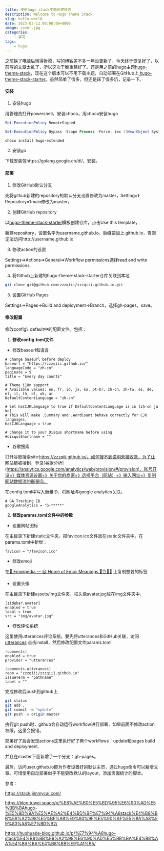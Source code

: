 ```yaml
---
title: 使用hugo stack主题创建博客
description: Welcome to Hugo Theme Stack
slug: hello-world
date: 2023-02-11 00:00:00+0000
image: cover.jpg
categories:
    - 学习
tags:
    - hugo
---
```


之前换了电脑后懒得折腾，写的博客差不多一年没更新了，今天终于恢复好了，以前写的文章太乱了，所以这次干脆重建好了。还是用之前的hugo主题[hugo-theme-stack](https://github.com/CaiJimmy/hugo-theme-stack)，现在这个版本可以不用下载主题，自动部署在GitHub上[
hugo-theme-stack-starter](https://github.com/CaiJimmy/hugo-theme-stack-starter)。虽然简单了很多，但还是踩了很多坑，记录一下。



#### 安装

1. 安装hugo

用管理员打开powershell，安装choco，用choco安装hugo

```powershell
Set-ExecutionPolicy RemoteSigned

Set-ExecutionPolicy Bypass -Scope Process -Force; iex ((New-Object System.Net.WebClient).DownloadString('https://chocolatey.org/install.ps1'))

choco install hugo-extended
```

2. 安装go

下载安装包https://golang.google.cn/dl/，安装。



#### 部署

1. 修改GitHub默认分支

先将github新建的repository的默认分支设置修改为master，Setting=》Repository=》main修改为master。

2. 创建GitHub repository

以[hugo-theme-stack-starter](https://github.com/CaiJimmy/hugo-theme-stack-starter)模板创建仓库，点击Use this template，

新建repository，设置名字为username.github.io。后缀要加上.github.io，否则无法访问http://username.github.io

3. 修改action的设置

Settings=>Actions=>General=>Workflow permissions选择read and write permissions.

4. 将Github上新建的hugo-theme-stack-starter仓库关联到本地

```bash
git clone git@github.com:zzzqiii/zzzqiii.github.io.git
```

5. 设置GitHub Pages

Settings=>Pages=>Build and deployment=>Branch，选择gh-pages，save。



#### 修改配置

修改config\\_default中的配置文件。包括：

1. **修改config.toml文件**

- 修改baseurl和语言

```
# Change baseurl before deploy
baseurl = "https://zzzqiii.github.io/"
languageCode = "zh-cn"
paginate = 5
title = "Every day counts"

# Theme i18n support
# Available values: en, fr, id, ja, ko, pt-br, zh-cn, zh-tw, es, de, nl, it, th, el, uk, ar
DefaultContentLanguage = "zh-cn"

# Set hasCJKLanguage to true if DefaultContentLanguage is in [zh-cn ja ko]
# This will make .Summary and .WordCount behave correctly for CJK languages.
hasCJKLanguage = true

# Change it to your Disqus shortname before using
#disqusShortname = ""
```

- 谷歌搜索

打开谷歌搜索site:https://zzzqiii.github.io/。如何搜不到说明未被收录，为了让网站能被搜到，登录[谷歌分析](https://analytics.google.com/analytics/web/provision/#/provision)，账号开设=》媒体资源设置=》关于您的商家=》选择平台（网站）=》输入网址=》复制网站数据流的衡量ID。

在config.toml中写入衡量ID，将网址与google analytics关联。

```
# GA Tracking ID
googleAnalytics = "G-*****"
```



2. **修改params.toml文件中的参数**

- 设置网站图标

在主目录下新建static文件夹，把favicon.ico文件放在static文件夹中。在params.toml中新增：

```
favicon = "/favicon.ico"
```

- 修改emoji

在[📙 Emojipedia — 😃 Home of Emoji Meanings 💁👌🎍😍](https://emojipedia.org/) 上复制想要的标签

- 设置头像

在主目录下新建assets/img文件夹，把头像avatar.jpg放在img文件夹中，

```
[sidebar.avatar]
enabled = true
local = true
src = "img/avatar.jpg"
```

- 修改评论系统

这里使用utterances评论系统，要先将utterances和GitHub关联，访问[utterances](https://github.com/apps/utterances) 点击install，然后修改配置文件params.toml

```
[comments]
enabled = true
provider = "utterances"

[comments.utterances]
repo = "zzzqiii/zzzqiii.github.io"
issueTerm = "pathname"
label = ""
```



完成修改后push到github上

```bash
git status
git add .
git commit -m "update"
git push -u origin master
```

执行git push时，github会自动运行workflow进行部署，如果前面不修改action权限，这里会报错。

部署好了后会发现actions这里执行好了两个workflows：update和pages build and deployment.

并且在master下面新增了一个分支：gh-pages。

最后，访问user.github.io即为作者设置好的默认主页，通过hugo命令可以新增文章。可惜使用自动部署似乎不能更改默认的layout，添加页面统计的脚本。





参考：

https://stack.jimmycai.com/

https://blog.tuwei.space/p/%E8%AE%B0%E5%BD%95%E6%90%AD%E5%BB%BAhugo-%E5%8D%9A%E5%AE%A2%E4%BD%BF%E7%94%A8stack%E4%B8%BB%E9%A2%98%E5%BF%AB%E9%80%9F%E5%90%AF%E5%8A%A8%E9%83%A8%E7%BD%B2/

https://huohuade-blog.github.io/p/%E7%94%A8hugo-stack%E4%B8%BB%E9%A2%98%E6%90%AD%E5%BB%BA%E4%B8%AA%E4%BA%BA%E4%B8%BB%E9%A1%B5/



